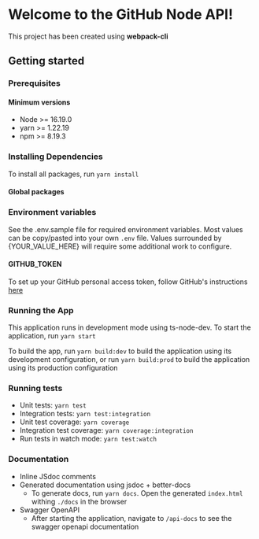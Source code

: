 # Welcome to the GitHub Node API!

This project has been created using **webpack-cli**

## Getting started

### Prerequisites

#### Minimum versions

- Node >= 16.19.0
- yarn >= 1.22.19
- npm >= 8.19.3

### Installing Dependencies

To install all packages, run `yarn install`

#### Global packages

### Environment variables

See the .env.sample file for required environment variables. Most values can be copy/pasted into your own `.env` file. Values surrounded by {YOUR_VALUE_HERE} will require some additional work to configure.

#### GITHUB_TOKEN

To set up your GitHub personal access token, follow GitHub's instructions [here](https://docs.github.com/en/authentication/keeping-your-account-and-data-secure/creating-a-personal-access-token#creating-a-personal-access-token-classic)

### Running the App

This application runs in development mode using ts-node-dev. To start the application, run `yarn start`

To build the app, run `yarn build:dev` to build the application using its development configuration, or run `yarn build:prod` to build the application using its production configuration

### Running tests

- Unit tests: `yarn test`
- Integration tests: `yarn test:integration`
- Unit test coverage: `yarn coverage`
- Integration test coverage: `yarn coverage:integration`
- Run tests in watch mode: `yarn test:watch`

### Documentation

- Inline JSdoc comments
- Generated documentation using jsdoc + better-docs
  - To generate docs, run `yarn docs`. Open the generated `index.html` withing `./docs` in the browser
- Swagger OpenAPI
  - After starting the application, navigate to `/api-docs` to see the swagger openapi documentation
